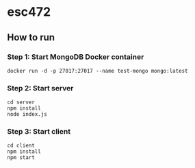 # esc472

## How to run

### Step 1: Start MongoDB Docker container

```
docker run -d -p 27017:27017 --name test-mongo mongo:latest
```

### Step 2: Start server

```
cd server
npm install
node index.js
```

### Step 3: Start client

```
cd client
npm install
npm start
```
